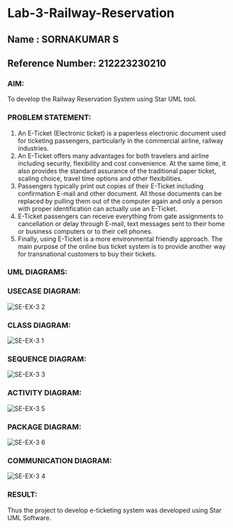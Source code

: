 # Lab-3-Railway-Reservation
## Name : SORNAKUMAR S
## Reference Number: 212223230210
### AIM:
To develop the Railway Reservation System using Star UML tool.
### PROBLEM STATEMENT:
1. An E-Ticket (Electronic ticket) is a paperless electronic document used for ticketing
passengers, particularly in the commercial airline, railway industries.
2. An E-Ticket offers many advantages for both travelers and airline including security,
flexibility and cost convenience. At the same time, it also provides the standard assurance of
the traditional paper ticket, scaling choice, travel time options and other flexibilities.
3. Passengers typically print out copies of their E-Ticket including confirmation E-mail
and other document. All those documents can be replaced by pulling them out of the computer
again and only a person with proper identification can actually use an E-Ticket.
4. E-Ticket passengers can receive everything from gate assignments to cancellation or
delay through E-mail, text messages sent to their home or business computers or to their cell
phones.
5. Finally, using E-Ticket is a more environmental friendly approach. The main purpose
of the online bus ticket system is to provide another way for transnational customers to buy
their tickets.
### UML DIAGRAMS:
### USECASE DIAGRAM:
![SE-EX-3 2](https://github.com/user-attachments/assets/d2f507e3-51fc-4e22-9648-2afff0ee032f)

### CLASS DIAGRAM:
![SE-EX-3 1](https://github.com/user-attachments/assets/37b3eb07-4891-436c-ad0f-fd9865290718)

### SEQUENCE DIAGRAM:
![SE-EX-3 3](https://github.com/user-attachments/assets/f206d96f-44b4-4013-9d68-88ad94a73fdd)

### ACTIVITY DIAGRAM:
![SE-EX-3 5](https://github.com/user-attachments/assets/b7b369af-e0a4-4bf4-9c73-c416a03635a0)

### PACKAGE DIAGRAM:
![SE-EX-3 6](https://github.com/user-attachments/assets/d18ebfd8-c193-4c71-9779-aba574490c2a)

### COMMUNICATION DIAGRAM:
![SE-EX-3 4](https://github.com/user-attachments/assets/c892649b-dc00-44f1-8c82-441f23d77637)

### RESULT:
Thus the project to develop e-ticketing system was developed using Star UML Software.
